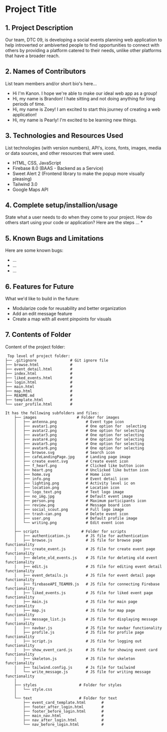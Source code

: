 # Project Title

## 1. Project Description
Our team, DTC 09, is developing a social events planning web application to help introverted or ambiverted people to find opportunities to connect with others by providing a platform catered to their needs, unlike other platforms that have a broader reach.

## 2. Names of Contributors
List team members and/or short bio's here... 
* Hi I'm Kanon. I hope we're able to make our ideal web app as a group!
* Hi, my name is Brandon! I hate sitting and not doing anything for long periods of time.
* Hi, my name is Zoey! I am excited to start this journey of creating a web application!
* Hi, my name is Pearly! I'm excited to be learning new things.
	
## 3. Technologies and Resources Used
List technologies (with version numbers), API's, icons, fonts, images, media or data sources, and other resources that were used.
* HTML, CSS, JavaScript
* Firebase 8.0 (BAAS - Backend as a Service)
* Sweet Alert 2 (Frontend library to make the popup more visually pleasing)
* Tailwind 3.0
* Google Maps API

## 4. Complete setup/installion/usage
State what a user needs to do when they come to your project.  How do others start using your code or application?
Here are the steps ...
* 

## 5. Known Bugs and Limitations
Here are some known bugs:
* ...
* ...
* ...

## 6. Features for Future
What we'd like to build in the future:
* Modularize code for reusability and better organization
* Add an edit message feature
* Create a map with all event pinpoints for visuals
	
## 7. Contents of Folder
Content of the project folder:

```
 Top level of project folder: 
├── .gitignore               # Git ignore file
├── browse.html              # 
├── event_detail.html        #
├── index.html               #
├── liked_events.html        #
├── login.html               #
├── main.html                #
├── map.html                 #
├── README.md                #
├── template.html            #
└── user_profile.html        #

It has the following subfolders and files:
    ├── images                  # Folder for images
    │   ├── antenna.png             # Event type icon
    │   ├── avatar1.png             # One option for  selecting 
    │   ├── avatar2.png             # One option for selecting 
    │   ├── avatar3.png             # One option for selecting 
    │   ├── avatar4.png             # One option for selecting 
    │   ├── avatar5.png             # One option for selecting 
    │   ├── avatar6.png             # One option for selecting 
    │   ├── browse.svg              # Search icon
    │   ├── cafeLandingPage.jpg     # Landing page image
    │   ├── create_event.svg        # Create event icon
    │   ├── f_heart.png             # Clicked like button icon
    │   ├── heart.png               # Unclicked like button icon
    │   ├── home.svg                # Home icon
    │   ├── info.png                # Event detail icon
    │   ├── lighting.png            # Activity level ic on
    │   ├── location.png            # Location icon 
    │   ├── logo_text.png           # Text logo image
    │   ├── no_img.jpg              # Default event image
    │   ├── person.png              # Maximum participants icon
    │   ├── review.png              # Message board icon
    │   ├── social_scout.png        # Full logo image
    │   ├── trash-can.png           # Delete event icon
    │   ├── user.png                # Default profile image
    │   └── writing.png             # Edit event icon
    │     
    ├── scripts                   # Folder for scripts
    │   ├── authentication.js       # JS file for authentication
    │   ├── browse.js               # JS file for browse page functionality 
    │   ├── create_event.js         # JS file for create event page functionality
    │   ├── delete_old_events.js    # JS file for deleting old event functionality
    │   ├── edit.js                 # JS file for editing event detail functionality
    │   ├── event_details.js        # JS file for event detail page functionality
    │   ├── firebaseAPI_TEAM09.js   # JS file for connecting Firebase functionality
    │   ├── liked_events.js         # JS file for liked event page functionality
    │   ├── main.js                 # JS file for main page functionality
    │   ├── map.js                  # JS file for map page functionality
    │   ├── message_list.js         # JS file for displaying message functionality
    │   ├── navbar.js               # JS file for navbar functionality
    │   ├── profile.js              # JS file for profile page functionality
    │   ├── script.js               # JS file for logging out functionality
    │   ├── show_event_card.js      # JS file for showing event card functionality
    │   ├── skeleton.js             # JS file for skeleton functionality
    │   ├── tailwind.config.js      # Js file for tailwind
    │   └── write_message.js        # JS file for writing message functionality
    │
    ├── styles                   # Folder for styles
    │   └── style.css     
    │     
    └── text                     # Folder for text
        ├── event_card_template.html       #
        ├── footer_after_login.html        #
        ├── footer_before_login.html       #
        ├── main_nav.html                  #
        ├── nav_after_login.html           #
        └── nav_before_login.html          # 



```


